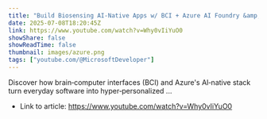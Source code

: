 ```yaml
---
title: "Build Biosensing AI‑Native Apps w/ BCI + Azure AI Foundry &amp; Agents Service"
date: 2025-07-08T18:20:45Z
link: https://www.youtube.com/watch?v=Why0vIiYuO0
showShare: false
showReadTime: false
thumbnail: images/azure.png
tags: ["youtube.com/@MicrosoftDeveloper"]
---
```

Discover how brain‑computer interfaces (BCI) and Azure's AI‑native stack turn everyday software into hyper‑personalized ...

- Link to article: https://www.youtube.com/watch?v=Why0vIiYuO0